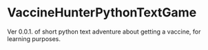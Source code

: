 # VaccineHunterPythonTextGame
Ver 0.0.1. of short python text adventure about getting a vaccine, for learning purposes.
